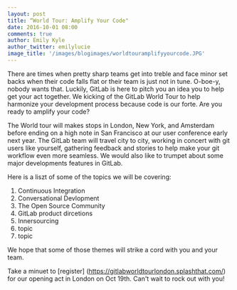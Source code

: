 ```yaml
---
layout: post
title: “World Tour: Amplify Your Code"
date: 2016-10-01 08:00
comments: true
author: Emily Kyle
author_twitter: emilylucie
image_title: '/images/blogimages/worldtouramplifyyourcode.JPG'
---
```


There are times when pretty sharp teams get into treble and face minor set backs when their code falls flat or their team is just not in tune. O-boe-y, nobody wants that. Luckily, GitLab is here to pitch you an idea you to help get your act together. We kicking of the GitLab World Tour to help harmonize your development process because code is our forte.  Are you ready to amplify your code?

The World tour will makes stops in London, New York, and Amsterdam before ending on a high note in San Francisco at our user conference early next year. The GitLab team will travel city to city, working in concert with git users like yourself, gathering feedback and stories to help make your git workflow even more seamless. We would also like to trumpet about some major developments features in GitLab. 

Here is a liszt of some of the topics we will be covering: 
1. Continuous Integration
2. Conversational Devlopment 
3. The Open Source Community
4. GitLab product dircetions
5. Innersourcing
6. topic
7. topic

We hope that some of those themes will strike a cord with you and your team.

Take a minuet to [register] (https://gitlabworldtourlondon.splashthat.com/) for our opening act in London on Oct 19th. Can't wait to rock out with you!